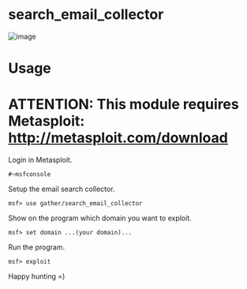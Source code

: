 # search_email_collector
![image](https://github.com/nu11secur1ty/search_email_collector/blob/master/Ruby.png)
# Usage
# ATTENTION: This module requires Metasploit: http://metasploit.com/download
Login in  Metasploit.
```
#~msfconsole
```
Setup the email search collector.
```
msf> use gather/search_email_collector
```
Show on the program which domain you want to exploit.
```
msf> set domain ...(your domain)...
```
Run the program.
```
msf> exploit
```
Happy hunting =)
